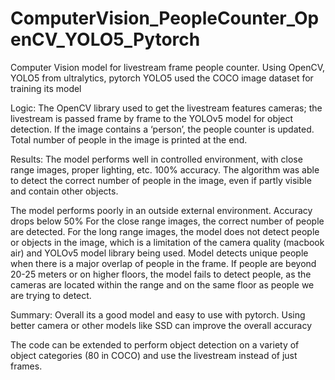 # ComputerVision_PeopleCounter_OpenCV_YOLO5_Pytorch
Computer Vision model for livestream frame people counter. Using OpenCV, YOLO5  from ultralytics, pytorch
YOLO5 used the COCO image dataset for training its model 

Logic:
The OpenCV library used to get the livestream features cameras; the livestream is passed frame by frame to the YOLOv5 model for object detection. 
If the image contains a ‘person’, the people counter is updated. Total number of people in the image is printed at the end.

Results:
The model performs well in controlled environment, with close range images, proper lighting, etc. 100% accuracy. 
The algorithm was able to detect the correct number of people in the image, even if partly visible and contain other objects. 

The model performs poorly in an outside external environment. Accuracy drops below 50%
For the close range images, the correct number of people are detected.
For the long range images, the model does not detect people or objects in the image, which is a limitation of the camera quality (macbook air)
and YOLOv5 model library being used.
Model detects unique people when there is a major overlap of people in the frame. 
If people are beyond 20-25 meters or on higher floors, the model fails to detect people, as the cameras are located within the range and on the same floor 
as people we are trying to detect.

Summary:
Overall its a good model and easy to use with pytorch. 
Using better camera or other models like SSD can improve the overall accuracy

The code can be extended to perform object detection on a variety of object categories (80 in COCO) and use the livestream instead of just frames.


